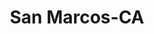 ---
title: San Marcos-CA
slug: san-marcos-ca
f_state:
- cms/state/california.md
f_locations:
- cms/payday-loan/a-check-cashed-347.md
- cms/payday-loan/a-check-cashed-348.md
- cms/payday-loan/check-cash-of-san-marcos-10578.md
- cms/payday-loan/check-center-11053.md
- cms/payday-loan/check-center-11055.md
- cms/payday-loan/check-center-11056.md
- cms/payday-loan/checkmate-14352.md
- cms/payday-loan/frontera-international-fi-18858.md
- cms/payday-loan/giromex-inc-18986.md
- cms/payday-loan/s-m-postal-center-26150.md
- cms/payday-loan/san-marcos-check-cashing-26210.md
- cms/payday-loan/san-marcos-check-cashing-26211.md
- cms/payday-loan/san-marcos-financial-service-26212.md
updated-on: '2024-05-30T13:41:28.615Z'
created-on: '2024-05-30T13:41:28.615Z'
published-on: '2024-05-30T13:54:32.469Z'
f_city: San Marcos
layout: '[city].html'
tags: city
---